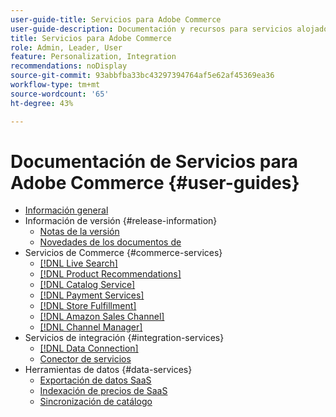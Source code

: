 ```yaml
---
user-guide-title: Servicios para Adobe Commerce
user-guide-description: Documentación y recursos para servicios alojados que proporcionan funcionalidades ampliadas a Adobe Commerce y Magento Open Source.
title: Servicios para Adobe Commerce
role: Admin, Leader, User
feature: Personalization, Integration
recommendations: noDisplay
source-git-commit: 93abbfba33bc43297394764af5e62af45369ea36
workflow-type: tm+mt
source-wordcount: '65'
ht-degree: 43%

---
```


# Documentación de Servicios para Adobe Commerce {#user-guides}

- [Información general](home.md)
- Información de versión {#release-information}
   - [Notas de la versión](/help/landing/release-notes-all.md)
   - [Novedades de los documentos de](/help/landing/whats-new.md)
- Servicios de Commerce {#commerce-services}
   - [[!DNL Live Search]](https://experienceleague.adobe.com/docs/commerce-merchant-services/live-search/overview.html)
   - [[!DNL Product Recommendations]](https://experienceleague.adobe.com/docs/commerce-merchant-services/product-recommendations/guide-overview.html)
   - [[!DNL Catalog Service]](https://experienceleague.adobe.com/docs/commerce-merchant-services/catalog-service/guide-overview.html)
   - [[!DNL Payment Services]](https://experienceleague.adobe.com/docs/commerce-merchant-services/payment-services/guide-overview.html)
   - [[!DNL Store Fulfillment]](https://experienceleague.adobe.com/docs/commerce-merchant-services/store-fulfillment/guide-overview.html)
   - [[!DNL Amazon Sales Channel]](https://experienceleague.adobe.com/docs/commerce-channels/amazon/guide-overview.html)
   - [[!DNL Channel Manager]](https://experienceleague.adobe.com/docs/commerce-channels/channel-manager/guide-overview.html)
- Servicios de integración {#integration-services}
   - [[!DNL Data Connection]](https://experienceleague.adobe.com/docs/commerce-merchant-services/data-connection/overview.html)
   - [Conector de servicios](/help/landing/saas.md)
- Herramientas de datos {#data-services}
   - [Exportación de datos SaaS](https://experienceleague.adobe.com/docs/commerce-merchant-services/saas-data-export/overview.html)
   - [Indexación de precios de SaaS](https://experienceleague.adobe.com/docs/commerce-merchant-services/price-indexer/price-indexing.html)
   - [Sincronización de catálogo](/help/landing/catalog-sync.md)





